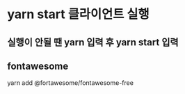 # yarn start 클라이언트 실행

## 실행이 안될 땐 yarn 입력 후 yarn start 입력

## fontawesome

yarn add @fortawesome/fontawesome-free
